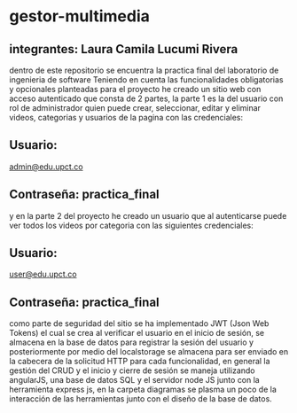 # gestor-multimedia
## integrantes: Laura Camila Lucumi Rivera
dentro de este repositorio se encuentra la practica final del laboratorio de ingenieria de software
Teniendo en cuenta las funcionalidades obligatorias y opcionales planteadas para el proyecto he creado un sitio web con acceso autenticado que consta de 2 partes, la parte 1 es la del usuario con rol de administrador quien puede crear, seleccionar, editar y eliminar videos, categorias y usuarios de la pagina con las credenciales:
## Usuario: 
admin@edu.upct.co
## Contraseña:  practica_final
y en la parte 2 del proyecto he creado un usuario que al autenticarse puede ver todos los videos por categoria con las siguientes credenciales:
## Usuario: 
user@edu.upct.co
## Contraseña: practica_final

como parte de seguridad del sitio se ha implementado JWT (Json Web Tokens) el cual se crea al verificar el usuario en el inicio de sesión, se almacena en la base de datos para registrar la sesión del usuario y posteriormente por medio del localstorage se almacena para ser enviado en la cabecera de la solicitud HTTP para cada funcionalidad, en general la gestión del CRUD y el inicio y cierre de sesión se maneja utilizando angularJS, una base de datos SQL y el servidor node JS junto con la herramienta express js, en la carpeta diagramas se plasma un poco de la interacción de las herramientas junto con el diseño de la base de datos. 

